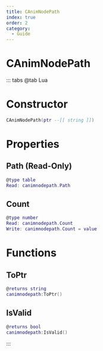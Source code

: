 ```yaml
---
title: CAnimNodePath
index: true
order: 2
category:
  - Guide
---
```


# CAnimNodePath

::: tabs
@tab Lua
# Constructor
```lua
CAnimNodePath(ptr --[[ string ]])
```
# Properties
## Path (Read-Only)
```lua
@type table
Read: canimnodepath.Path
```
## Count 
```lua
@type number
Read: canimnodepath.Count
Write: canimnodepath.Count = value
```
# Functions
## ToPtr
```lua
@returns string
canimnodepath:ToPtr()
```
## IsValid
```lua
@returns bool
canimnodepath:IsValid()
```

:::